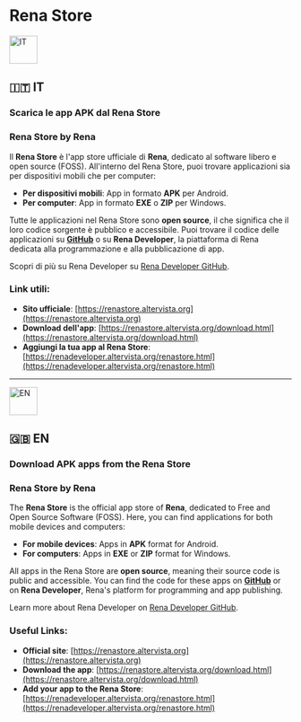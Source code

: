 # Rena Store

<img src="https://renaarcade.altervista.org/flagit.png" alt="IT" width="50"> 

## 🇮🇹 IT

### Scarica le app APK dal Rena Store

### Rena Store by Rena
Il **Rena Store** è l'app store ufficiale di **Rena**, dedicato al software libero e open source (FOSS). All'interno del Rena Store, puoi trovare applicazioni sia per dispositivi mobili che per computer:

- **Per dispositivi mobili**: App in formato **APK** per Android.
- **Per computer**: App in formato **EXE** o **ZIP** per Windows.

Tutte le applicazioni nel Rena Store sono **open source**, il che significa che il loro codice sorgente è pubblico e accessibile. Puoi trovare il codice delle applicazioni su **[GitHub](https://github.com/marcy2011/Rena-Developer)** o su **Rena Developer**, la piattaforma di Rena dedicata alla programmazione e alla pubblicazione di app.

Scopri di più su Rena Developer su [Rena Developer GitHub](https://github.com/marcy2011/Rena-Developer).

### Link utili:
- **Sito ufficiale**: [https://renastore.altervista.org](https://renastore.altervista.org)
- **Download dell'app**: [https://renastore.altervista.org/download.html](https://renastore.altervista.org/download.html)
- **Aggiungi la tua app al Rena Store**: [https://renadeveloper.altervista.org/renastore.html](https://renadeveloper.altervista.org/renastore.html)

---

<img src="https://renaarcade.altervista.org/flagen.png" alt="EN" width="50"> 

## 🇬🇧 EN

### Download APK apps from the Rena Store

### Rena Store by Rena
The **Rena Store** is the official app store of **Rena**, dedicated to Free and Open Source Software (FOSS). Here, you can find applications for both mobile devices and computers:

- **For mobile devices**: Apps in **APK** format for Android.
- **For computers**: Apps in **EXE** or **ZIP** format for Windows.

All apps in the Rena Store are **open source**, meaning their source code is public and accessible. You can find the code for these apps on **[GitHub](https://github.com/marcy2011/Rena-Developer)** or on **Rena Developer**, Rena's platform for programming and app publishing.

Learn more about Rena Developer on [Rena Developer GitHub](https://github.com/marcy2011/Rena-Developer).

### Useful Links:
- **Official site**: [https://renastore.altervista.org](https://renastore.altervista.org)
- **Download the app**: [https://renastore.altervista.org/download.html](https://renastore.altervista.org/download.html)
- **Add your app to the Rena Store**: [https://renadeveloper.altervista.org/renastore.html](https://renadeveloper.altervista.org/renastore.html)

